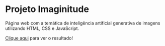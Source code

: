 # Projeto Imaginitude
Página web com a temática de inteligência artificial generativa de imagens utilizando HTML, CSS e JavaScript.

[Clique aqui](https://fgomesx.github.io/imaginitude-frontpage/) para ver o resultado!